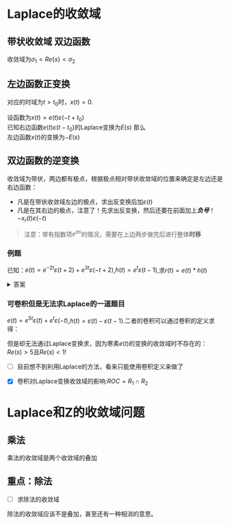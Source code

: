 # Laplace的收敛域
## 带状收敛域 双边函数
收敛域为$\sigma_1<Re\{s\}<\sigma_2$


## 左边函数正变换
对应的时域为$t>t_0$时，$x(t)=0$.

设函数为$x(t)=e(t)\varepsilon(-t+t_0)$    
已知右边函数$e(t)\varepsilon(t-t_0)$的Laplace变换为$E(s)$
那么   
左边函数$x(t)$的变换为$-E(s)$

## 双边函数的逆变换
收敛域为带状，两边都有极点，根据极点相对带状收敛域的位置来确定是左边还是右边函数：

- 凡是在带状收敛域左边的极点，求出反变换后加$\varepsilon(t)$
- 凡是在其右边的极点，注意了！先求出反变换，然后还要在前面加上***负号***！$-x_r(t)\varepsilon(-t)$

> 注意：带有指数项$e^{as}$的情况，需要在上边两步做完后进行整体**时移**

### 例题
已知：$e(t)=e^{-2t}\varepsilon(t+2)+e^{3t}\varepsilon(-t+2)$,$h(t)=e^t\varepsilon(t-1)$,求$r(t)=e(t)*h(t)$

<details>
<summary>答案</summary>

$$
\frac{1}{3}\left[e^{t+6}-e^{-2t+3}\right]\varepsilon(t+1)+\frac{1}{2}\left[e^{t+4}\varepsilon(t-3)+e^{-t+3}\varepsilon(-t+3)\right]
$$
</details>

### 可卷积但是无法求Laplace的一道题目
$e(t)=e^{5t}\varepsilon(t)+e^t\varepsilon(-t)$,$h(t)=\varepsilon(t)-\varepsilon(t-1)$.二者的卷积可以通过卷积的定义求得：

但是却无法通过Laplace变换求，因为寒素$e(t)$的变换的收敛域时不存在的：$Re(s)>5$且$Re(s)<1$!

- [ ] 目前想不到利用Laplace的方法，看来只能使用卷积定义来做了


- [x] 卷积对Laplace变换收敛域的影响:$ROC=R_1\cap R_2$

# Laplace和Z的收敛域问题
## 乘法
乘法的收敛域是两个收敛域的叠加
## 重点：除法
- [ ] 求除法的收敛域

除法的收敛域应该不是叠加，甚至还有一种相消的意思。
